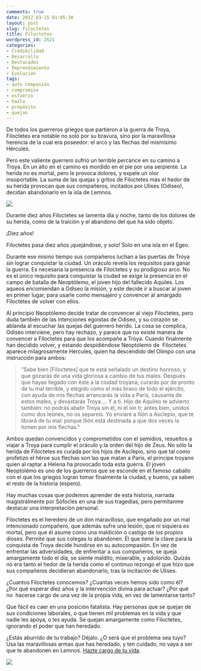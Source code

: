 ```yaml
---
comments: true
date: 2012-03-15 01:05:30
layout: post
slug: filoctetes
title: Filoctetes
wordpress_id: 2621
categories:
- Credibilidad
- Desarrollo
- Destacados
- Emprendimiento
- Evolución
tags:
- auto compasión
- compromiso
- esfuerzo
- hazlo
- propósito
- quejas
---
```


De todos los guerreros griegos que partieron a la guerra de Troya, Filoctetes era notable no solo por su bravura, sino por la maravillosa herencia de la cual era poseedor: el arco y las flechas del mismísimo Hércules.

Pero este valiente guerrero sufrió un terrible percance en su camino a Troya. En un alto en el camino es mordido en el pie por una serpiente. La herida no es mortal, pero le provoca dolores, y expele un olor insoportable. La suma de las quejas y gritos de Filoctetes más el hedor de su herida provocan que sus compañeros, incitados por Ulises (Odiseo), decidan abandonarlo en la isla de Lemnos.

[![](http://www.akarru.org/blog/wp-content/uploads/2012/03/Philoctetes1-210x300.jpg)](http://www.akarru.org/blog/wp-content/uploads/2012/03/Philoctetes1.jpg)

Durante diez años Filoctetes se lamenta día y noche, tanto de los dolores de su herida, como de la traición y el abandono del que ha sido objeto. 

¡Diez años!

Filoctetes pasa diez años ¡quejándose, y solo! Solo en una isla en el Egeo.

Durante ese mismo tiempo sus compañeros luchan a las puertas de Troya sin lograr conquistar la ciudad. Un oráculo revela los  requisitos para ganar la guerra. Es necesaria la presencia de Filoctetes y su prodigioso arco. No es el único requisito para conquistar la ciudad se  exige la presencia en el campo de batalla de Neoptólemo, el joven hijo del fallecido Aquiles. Los aqueos encomiendan a Odiseo la misión, y este decide ir a buscar al joven en primer lugar, para  usarle como mensajero y convencer al amargado Filoctetes de volver con ellos.

Al principio Neoptólemo decide tratar de convencer al viejo Filoctetes, pero duda también de las intenciones egoistas de Odiseo, y su corazón se ablanda al escuchar las quejas del guerrero herido. La cosa se complica, Odiseo interviene, pero hay rechazo, y parece que no existe manera de convencer a Filoctetes para que los acompañe a Troya. Cuando finalmente han decidido volver, y estando despidiéndose Neoptólemo de  Filoctetes aparece milagrosamente Hércules, quien ha descendido del Olimpo con una instrucción para ambos:


> "Sabe bien [Filoctetes] que te está señalado un destino honroso, y que gozarás de una vida gloriosa a cambio de tus males. Después que hayas llegado con éste a la ciudad troyana, curarás por de pronto de tu mal terrible, y elegido como el más bravo de todo el ejército, con ayuda de mis flechas arrancarás la vida a Paris, causante de estos males, y devastarás Troya.... Y a ti. Hijo de Aquileo te advierto también: no podrás abatir Troya sin él, ni él sin ti; antes bien, unidos como dos leones, no os separeis. Yo enviaré a Ilión a Asclepio, que te librará de tu mal: porque Ilión está destinada a que dos veces la tomen por mis flechas."



Ambos quedan convencidos y comprometidos con el semidios, resueltos a viajar a Troya para cumplir el oráculo y la orden del hijo de Zeus. No sólo la herida de Filoctetes es curada por los hijos de Asclepio, sino que tal como profetizo el héroe sus flechas son las que matan a Paris, el principe troyano quien al raptar a Helena ha provocado toda esta guerra. El joven Neoptolémo es uno de los guerreros que se esconde en el famoso caballo con el que los griegos logran tomar finalmente la ciudad, y bueno, ya saben el resto de la historia (espero).

Hay muchas cosas que podemos aprender de esta historia, narrada magistralmente por Sófocles en una de sus tragedias, pero permítanme destacar una interpretación personal.

Filoctetes es el heredero de un don maravilloso, que engañado por un mal intencionado compañero, que además sufre una lesión, que ni siquiera es mortal, pero que él asume como una maldición o castigo de los propios dioses. Permite que sus colegas lo abandonen. Él que tiene la clave para la conquista de Troya decide hundirse en su autocompasión. En vez de enfrentar las adversidades, de enfrentar a sus compañeros, se queja amargamente todo el día, se siente maldito, miserable, y adolorido. Quizás no era tanto el hedor de la herida como el continuo rezongo el que hizo que sus compañeros decidieran abandonarlo, tras la incitación de Ulises. 

¿Cuantos Filoctetes conocemos? ¿Cuantas veces hemos sido como él? ¿Por qué esperar diez años y la intervención divina para actuar? ¿Por qué no  hacerse cargo de una vez de la propia vida, en vez de lamentarse tanto?

Que fácil es caer en una posición fatalista. Hay personas que se quejan de sus condiciones laborales, o que tienen mil problemas en la vida y que nadie les apoya, o les ayuda. Se quejan amargamente  como Filoctetes, ignorando el poder que han heredado.

¿Estás aburrido de tu trabajo? Déjalo. ¿O será que el problema sea tuyo? 
Usa las maravillosas armas que has heredado, y ten cuidado, no vaya a ser que te abandonen en Lemnos. [Hazte cargo de tu vida](http://www.lnds.net/blog/2009/03/nada.html).

[![](http://www.akarru.org/blog/wp-content/uploads/2012/03/798px-Brauron_-_Marble_slab_with_the_Recall_of_Philoctetes-300x225.jpg)](http://www.akarru.org/blog/wp-content/uploads/2012/03/798px-Brauron_-_Marble_slab_with_the_Recall_of_Philoctetes.jpg)
